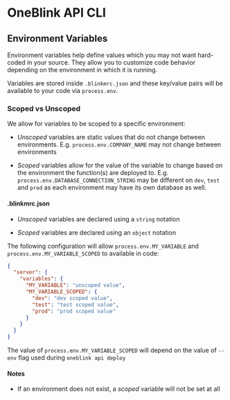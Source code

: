 # OneBlink API CLI

## Environment Variables

Environment variables help define values which you may not want hard-coded in your source. They allow you to customize code behavior depending on the environment in which it is running.

Variables are stored inside `.blinkmrc.json` and these key/value pairs will be available to your code via `process.env`.

### Scoped vs Unscoped

We allow for variables to be scoped to a specific environment:

- _Unscoped_ variables are static values that do not change between environments. E.g. `process.env.COMPANY_NAME` may not change between environments

- _Scoped_ variables allow for the value of the variable to change based on the environment the function(s) are deployed to. E.g. `process.env.DATABASE_CONNECTION_STRING` may be different on `dev`, `test` and `prod` as each environment may have its own database as well.

#### .blinkmrc.json

- _Unscoped_ variables are declared using a `string` notation

- _Scoped_ variables are declared using an `object` notation

The following configuration will allow `process.env.MY_VARIABLE` and `process.env.MY_VARIABLE_SCOPED` to available in code:

```json
{
  "server": {
    "variables": {
      "MY_VARIABLE": "unscoped value",
      "MY_VARIABLE_SCOPED": {
        "dev": "dev scoped value",
        "test": "test scoped value",
        "prod": "prod scoped value"
      }
    }
  }
}
```

The value of `process.env.MY_VARIABLE_SCOPED` will depend on the value of `--env` flag used during `oneblink api deploy`

#### Notes

- If an environment does not exist, a _scoped_ variable will not be set at all
